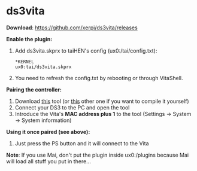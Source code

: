 # ds3vita

**Download**: https://github.com/xerpi/ds3vita/releases

**Enable the plugin:**
1. Add ds3vita.skprx to taiHEN's config (ux0:/tai/config.txt):
	```
	*KERNEL
	ux0:tai/ds3vita.skprx
	```
2. You need to refresh the config.txt by rebooting or through VitaShell.

**Pairing the controller:**
1. Download [this](http://dancingpixelstudios.com/sixaxis-controller/sixaxispairtool/) tool (or [this](https://help.ubuntu.com/community/Sixaxis?action=AttachFile&do=get&target=sixpair.c) other one if you want to compile it yourself)
2. Connect your DS3 to the PC and open the tool
3. Introduce the Vita's **MAC address plus 1** to the tool (Settings -> System -> System information)

**Using it once paired (see above):**
1. Just press the PS button and it will connect to the Vita

**Note**: If you use Mai, don't put the plugin inside ux0:/plugins because Mai will load all stuff you put in there...
